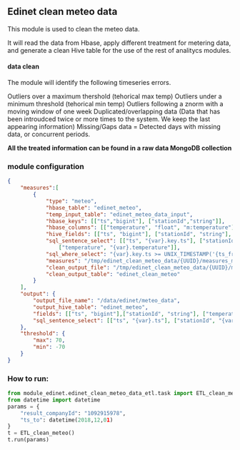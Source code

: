 ## Edinet clean meteo data

This module is used to clean the meteo data.

It will read the data from Hbase, apply different treatment for metering data, and generate a clean Hive table for the use of the rest of analitycs modules.

#### data clean
The module will identify the following timeseries errors.

Outliers over a maximum thershold (tehorical max temp)
Outliers under a minimum threshold (tehorical min temp)
Outliers following a znorm with a moving window of one week
Duplicated/overlapping data (Data that has been introudced twice or more times to the system. We keep the last appearing information)
Missing/Gaps data = Detected days with missing data, or concurrent periods.


**All the treated information can be found in a raw data MongoDB collection**   
### module configuration

```json
{
    "measures":[
        {
            "type": "meteo",
            "hbase_table": "edinet_meteo",
            "temp_input_table": "edinet_meteo_data_input",
            "hbase_keys": [["ts","bigint"], ["stationId","string"]],
            "hbase_columns": [["temperature", "float", "m:temperature"]],
            "hive_fields": [["ts", "bigint"], ["stationId", "string"], ["temperature", "float"]],
            "sql_sentence_select": [["ts", "{var}.key.ts"], ["stationId", "{var}.key.stationId"] ,
                ["temperature", "{var}.temperature"]],
            "sql_where_select": "{var}.key.ts >= UNIX_TIMESTAMP('{ts_from}','yyyy-MM-dd HH:mm:ss') AND {var}.key.ts <= UNIX_TIMESTAMP('{ts_to}','yyyy-MM-dd HH:mm:ss')",
            "measures": "/tmp/edinet_clean_meteo_data/{UUID}/measures_meteo",
            "clean_output_file": "/tmp/edinet_clean_meteo_data/{UUID}/measures_meteo_clean",
            "clean_output_table": "edinet_clean_meteo"
        }
    ],
    "output": {
        "output_file_name": "/data/edinet/meteo_data",
        "output_hive_table": "edinet_meteo",
        "fields": [["ts", "bigint"],["stationId", "string"], ["temperature", "float"]],
        "sql_sentence_select": [["ts", "{var}.ts"], ["stationId", "{var}.stationId"] ,["temperature", "{var}.temperature"]]
    },
    "threshold": {
        "max": 70,
        "min": -70
    }
}
```

### How to run:

``` python
from module_edinet.edinet_clean_meteo_data_etl.task import ETL_clean_meteo
from datetime import datetime
params = {
    "result_companyId": "1092915978",
    "ts_to": datetime(2018,12,01)
}
t = ETL_clean_meteo()
t.run(params) 
```
 